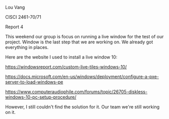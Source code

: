 Lou Vang 

CISCI 2461-70/71

Report 4

This weekend our group is focus on running a live window for the test of our project. Window is the last step that we are working on. 
We already got everything in places. 

Here are the website I used to install a live window 10:

https://windowsreport.com/custom-live-tiles-windows-10/ 

https://docs.microsoft.com/en-us/windows/deployment/configure-a-pxe-server-to-load-windows-pe

https://www.computeraudiophile.com/forums/topic/26705-diskless-windows-10-pc-setup-procedure/

However, I still couldn't find the solution for it. 
Our team we're still working on it. 
